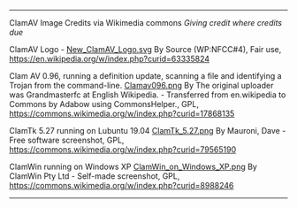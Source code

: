 
***

ClamAV Image Credits via Wikimedia commons
_Giving credit where credits due_

ClamAV Logo - [New_ClamAV_Logo.svg](https://en.wikipedia.org/w/index.php?curid=63335824)
By Source (WP:NFCC#4), Fair use, https://en.wikipedia.org/w/index.php?curid=63335824

Clam AV 0.96, running a definition update, scanning a file and identifying a Trojan from the command-line. [Clamav096.png](https://commons.wikimedia.org/w/index.php?curid=17868135)
By The original uploader was Grandmasterfc at English Wikipedia. - Transferred from en.wikipedia to Commons by Adabow using CommonsHelper., GPL, https://commons.wikimedia.org/w/index.php?curid=17868135

ClamTk 5.27 running on Lubuntu 19.04 [ClamTk_5.27.png](https://commons.wikimedia.org/w/index.php?curid=79565190)
By Mauroni, Dave - Free software screenshot, GPL, https://commons.wikimedia.org/w/index.php?curid=79565190

ClamWin running on Windows XP [ClamWin_on_Windows_XP.png](https://commons.wikimedia.org/w/index.php?curid=8988246)
By ClamWin Pty Ltd - Self-made screenshot, GPL, https://commons.wikimedia.org/w/index.php?curid=8988246

***
